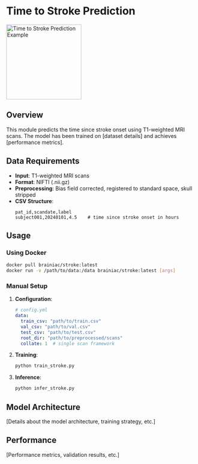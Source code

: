 # Time to Stroke Prediction

<p align="left">
  <img src="../../pictures/stroke.jpeg" width="200" alt="Time to Stroke Prediction Example"/>
</p>

## Overview

This module predicts the time since stroke onset using T1-weighted MRI scans. The model has been trained on [dataset details] and achieves [performance metrics].

## Data Requirements

- **Input**: T1-weighted MRI scans
- **Format**: NIFTI (.nii.gz)
- **Preprocessing**: Bias field corrected, registered to standard space, skull stripped
- **CSV Structure**:
  ```
  pat_id,scandate,label
  subject001,20240101,4.5    # time since stroke onset in hours
  ```

## Usage

### Using Docker

```bash
docker pull brainiac/stroke:latest
docker run -v /path/to/data:/data brainiac/stroke:latest [args]
```

### Manual Setup

1. **Configuration**:
   ```yaml
   # config.yml
   data:
     train_csv: "path/to/train.csv"
     val_csv: "path/to/val.csv"
     test_csv: "path/to/test.csv"
     root_dir: "path/to/preprocessed/scans"
     collate: 1  # single scan framework
   ```

2. **Training**:
   ```bash
   python train_stroke.py
   ```

3. **Inference**:
   ```bash
   python infer_stroke.py
   ```

## Model Architecture

[Details about the model architecture, training strategy, etc.]

## Performance

[Performance metrics, validation results, etc.] 